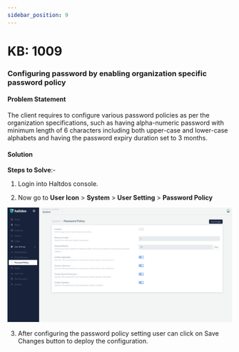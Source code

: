 ```yaml
---
sidebar_position: 9
---
```


# KB: 1009

### **Configuring password by enabling organization specific password policy**

#### **Problem Statement**

The client requires to configure various password policies as per the organization specifications, such as having alpha-numeric password with minimum length of 6 characters including both upper-case and lower-case alphabets and having the password expiry duration set to 3 months. 

#### **Solution**

**Steps to Solve**:-

1. Login into Haltdos console.

2. Now go to **User Icon** >  **System** > **User Setting** >  **Password Policy**

![kb-1009](/img/waf/v7/kb/password_policy_kb_1009_1.png)

3. After configuring the password policy setting user can click on Save Changes button to deploy the configuration.
